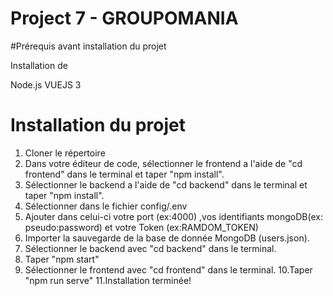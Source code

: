 # Project 7 - GROUPOMANIA

#Prérequis avant installation du projet

Installation de 

Node.js
VUEJS 3

# Installation du projet

1. Cloner le répertoire
2. Dans votre éditeur de code, sélectionner le frontend a l'aide de "cd frontend" dans le terminal et taper "npm install".
3. Sélectionner le backend a l'aide de "cd backend" dans le terminal et taper "npm install".
4. Sélectionner dans le fichier config/.env 
5. Ajouter dans celui-ci votre port (ex:4000) ,vos identifiants mongoDB(ex: pseudo:password) et votre Token (ex:RAMDOM_TOKEN)
6. Importer la sauvegarde de la base de donnée MongoDB (users.json).
7. Sélectionner le backend avec "cd backend" dans le terminal.
8. Taper "npm start"
9. Sélectionner le frontend avec "cd frontend" dans le terminal.
10.Taper "npm run serve"
11.Installation terminée!
